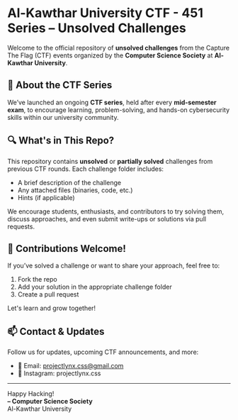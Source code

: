 # Al-Kawthar University CTF - 451 Series – Unsolved Challenges

Welcome to the official repository of **unsolved challenges** from the Capture The Flag (CTF) events organized by the **Computer Science Society** at **Al-Kawthar University**.

## 📌 About the CTF Series

We’ve launched an ongoing **CTF series**, held after every **mid-semester exam**, to encourage learning, problem-solving, and hands-on cybersecurity skills within our university community.


## 🔍 What's in This Repo?

This repository contains **unsolved** or **partially solved** challenges from previous CTF rounds. Each challenge folder includes:

- A brief description of the challenge
- Any attached files (binaries, code, etc.)
- Hints (if applicable)

We encourage students, enthusiasts, and contributors to try solving them, discuss approaches, and even submit write-ups or solutions via pull requests.

## 🤝 Contributions Welcome!

If you’ve solved a challenge or want to share your approach, feel free to:

1. Fork the repo
2. Add your solution in the appropriate challenge folder
3. Create a pull request

Let's learn and grow together!

## 📫 Contact & Updates

Follow us for updates, upcoming CTF announcements, and more:
- 📧 Email: projectlynx.css@gmail.com
- 📱 Instagram: projectlynx.css

---

Happy Hacking!  
**– Computer Science Society**  
Al-Kawthar University
